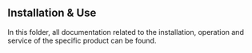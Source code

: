 ## Installation & Use

In this folder, all documentation related to the installation, operation and service of the specific product can be found.